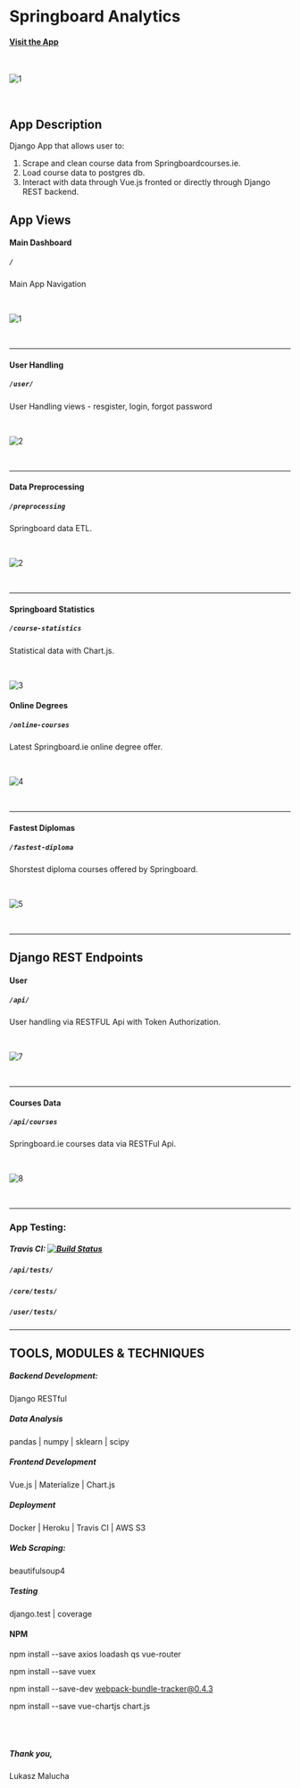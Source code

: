 # Springboard Analytics


#### [Visit the App](https://springboardanalytics.herokuapp.com/)

<br>

![1](https://user-images.githubusercontent.com/26208598/71312488-7b575e00-2423-11ea-9001-304de387c566.PNG)

<br>

## App Description

Django App that allows user to:

1. Scrape and clean course data from Springboardcourses.ie.
2. Load course data to postgres db.
2. Interact with data through Vue.js fronted or directly through Django REST backend.


## App Views

#### Main Dashboard
##### `/`

Main App Navigation

<br>

![1](https://user-images.githubusercontent.com/26208598/71312488-7b575e00-2423-11ea-9001-304de387c566.PNG)

<br>

-----------------


#### User Handling
##### `/user/`

 User Handling views - resgister, login, forgot password

<br>

![2](https://user-images.githubusercontent.com/26208598/53902094-592d5480-4038-11e9-8000-704917c1da6a.jpg)

<br>

-----------------

#### Data Preprocessing
##### `/preprocessing`

 Springboard data ETL.

<br>

![2](https://user-images.githubusercontent.com/26208598/71312489-7b575e00-2423-11ea-83cb-5a7de7cab667.PNG)

<br>

-----------------

#### Springboard Statistics
##### `/course-statistics`

 Statistical data with Chart.js.

<br>

![3](https://user-images.githubusercontent.com/26208598/71312490-7b575e00-2423-11ea-8fd8-bd7712209c3a.PNG)

#### Online Degrees
##### `/online-courses`

 Latest Springboard.ie online degree offer.

<br>

![4](https://user-images.githubusercontent.com/26208598/71312491-7beff480-2423-11ea-9b0a-a64cdb9fbd7c.PNG)

<br>

-----------------

#### Fastest Diplomas
##### `/fastest-diploma`

 Shorstest diploma courses offered by Springboard.

<br>

![5](https://user-images.githubusercontent.com/26208598/71312492-7beff480-2423-11ea-90a2-cd0d6561b0ed.PNG)

<br>

-----------------

## Django REST Endpoints

#### User
##### `/api/`

 User handling via RESTFUL Api with Token Authorization.

<br>

![7](https://user-images.githubusercontent.com/26208598/53902106-5fbbcc00-4038-11e9-9ed0-848d3e11c1da.png)

<br>

-----------------

#### Courses Data
##### `/api/courses`

 Springboard.ie courses data via RESTFul Api.

<br>

![8](https://user-images.githubusercontent.com/26208598/53902109-60ecf900-4038-11e9-8eda-d26e51ea516a.jpg)

<br>

-----------------

### App Testing:

##### Travis CI: [![Build Status](https://travis-ci.com/LukaszMalucha/Springboard-Insights.svg?branch=master)](https://travis-ci.com/LukaszMalucha/Springboard-Insights)
##### `/api/tests/`
##### `/core/tests/` 
##### `/user/tests/`

-----------------

## TOOLS, MODULES & TECHNIQUES

##### Backend Development:
Django RESTful

##### Data Analysis
pandas | numpy | sklearn | scipy

##### Frontend Development
Vue.js | Materialize | Chart.js

##### Deployment
Docker | Heroku | Travis CI | AWS S3

##### Web Scraping:
beautifulsoup4

##### Testing
django.test | coverage

#### NPM

npm install --save axios loadash qs vue-router

npm install --save vuex 

npm install --save-dev webpack-bundle-tracker@0.4.3    

npm install --save vue-chartjs chart.js  

<br>
<br>

##### Thank you,

Lukasz Malucha



